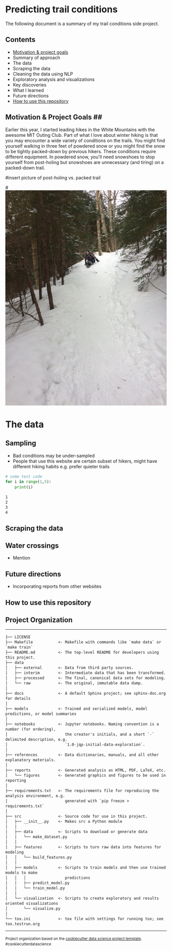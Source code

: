 
# Predicting trail conditions

The following document is a summary of my trail conditions side project. 

## Contents 
* [Motivation & project goals](#id-section1)
* Summary of approach
* The data
* Scraping the data
* Cleaning the data using NLP 
* Exploratory analysis and visualizations 
* Key discoveries 
* What I learned 
* Future directions 
* [How to use this repository](#id-section2)

## Motivation & Project Goals ## <div id='id-section1'/>
Earlier this year, I started leading hikes in the White Mountains with the awesome MIT Outing Club.  Part of what I love about winter hiking is that you may encounter a wide variety of conditions on the trails.  You might find yourself walking in three feet of powdered snow or you might find the snow to be tightly packed-down by previous hikers. These conditions require different equipment.  In powdered snow, you'll need snowshoes to stop yourself from post-holing but snowshoes are unnecessary (and tiring) on a packed-down trail.   

#insert picture of post-holing vs. packed trail 

#![alt text](https://github.com/avbatchelor/trail-conditions/blob/master/images/trail_example.JPG)

# The data

## Sampling 

* Bad conditions may be under-sampled 
* People that use this website are certain subset of hikers, might have different hiking habits e.g. prefer quieter trails 



```python
# some test code
for i in range(1,5):
    print(i)
```

    1
    2
    3
    4
    

## Scraping the data

## Water crossings 
* Mention 

## Future directions
* Incorporating reports from other websites


## How to use this repository <div id='id-section2'/>

## Project Organization
------------

    ├── LICENSE
    ├── Makefile           <- Makefile with commands like `make data` or `make train`
    ├── README.md          <- The top-level README for developers using this project.
    ├── data
    │   ├── external       <- Data from third party sources.
    │   ├── interim        <- Intermediate data that has been transformed.
    │   ├── processed      <- The final, canonical data sets for modeling.
    │   └── raw            <- The original, immutable data dump.
    │
    ├── docs               <- A default Sphinx project; see sphinx-doc.org for details
    │
    ├── models             <- Trained and serialized models, model predictions, or model summaries
    │
    ├── notebooks          <- Jupyter notebooks. Naming convention is a number (for ordering),
    │                         the creator's initials, and a short `-` delimited description, e.g.
    │                         `1.0-jqp-initial-data-exploration`.
    │
    ├── references         <- Data dictionaries, manuals, and all other explanatory materials.
    │
    ├── reports            <- Generated analysis as HTML, PDF, LaTeX, etc.
    │   └── figures        <- Generated graphics and figures to be used in reporting
    │
    ├── requirements.txt   <- The requirements file for reproducing the analysis environment, e.g.
    │                         generated with `pip freeze > requirements.txt`
    │
    ├── src                <- Source code for use in this project.
    │   ├── __init__.py    <- Makes src a Python module
    │   │
    │   ├── data           <- Scripts to download or generate data
    │   │   └── make_dataset.py
    │   │
    │   ├── features       <- Scripts to turn raw data into features for modeling
    │   │   └── build_features.py
    │   │
    │   ├── models         <- Scripts to train models and then use trained models to make
    │   │   │                 predictions
    │   │   ├── predict_model.py
    │   │   └── train_model.py
    │   │
    │   └── visualization  <- Scripts to create exploratory and results oriented visualizations
    │       └── visualize.py
    │
    └── tox.ini            <- tox file with settings for running tox; see tox.testrun.org


--------

<p><small>Project organization based on the <a target="_blank" href="https://drivendata.github.io/cookiecutter-data-science/">cookiecutter data science project template</a>. #cookiecutterdatascience</small></p>
